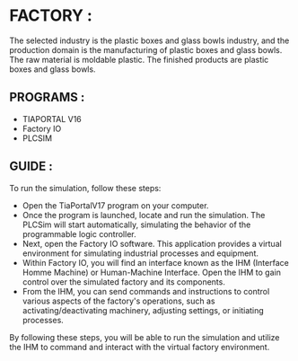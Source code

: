 # FACTORY :
The selected industry is the plastic boxes and glass bowls industry, and the production domain is the manufacturing of plastic boxes and glass bowls. The raw material is moldable plastic. The finished products are plastic boxes and glass bowls.

PROGRAMS : 
---------------------------------------------------------------------------------
- TIAPORTAL V16
- Factory IO
- PLCSIM

GUIDE : 
-----------------------------------------------------------------------------------
To run the simulation, follow these steps:

- Open the TiaPortalV17 program on your computer.
- Once the program is launched, locate and run the simulation. The PLCSim will 
start automatically, simulating the behavior of the programmable logic controller.
- Next, open the Factory IO software. This application provides a virtual environment for simulating industrial processes and equipment.
- Within Factory IO, you will find an interface known as the IHM (Interface Homme Machine) or Human-Machine Interface. Open the IHM to gain control over the simulated factory and its components.
- From the IHM, you can send commands and instructions to control various aspects of the factory's operations, such as activating/deactivating machinery, adjusting settings, or initiating processes.

By following these steps, you will be able to run the simulation and utilize the IHM to command and interact with the virtual factory environment.
